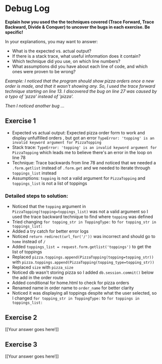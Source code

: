 # Debug Log

**Explain how you used the the techniques covered (Trace Forward, Trace Backward, Divide & Conquer) to uncover the bugs in each exercise. Be specific!**

In your explanations, you may want to answer:

- What is the expected vs. actual output?
- If there is a stack trace, what useful information does it contain?
- Which technique did you use, on which line numbers?
- What assumptions did you have about each line of code, and which ones were proven to be wrong?

_Example: I noticed that the program should show pizza orders once a new order is made, and that it wasn't showing any. So, I used the trace forward technique starting on line 13. I discovered the bug on line 27 was caused by a typo of 'pzza' instead of 'pizza'._

_Then I noticed another bug ..._

## Exercise 1

- Expected vs actual output: Expected pizza order form to work and display unfulfilled orders , but got an error `TypeError: 'topping' is an invalid keyword argument for PizzaTopping`
- Stack trace: `TypeError: 'topping' is an invalid keyword argument for PizzaTopping` which leads me to believe there's an error in the loop on line 78
- Technique: Trace backwards from line 78 and noticed that we needed a `.form.getlist` instead of `.form.get` and we needed to iterate through `toppings_list` instead
- Assumptions: `topping` is not a valid argument for `PizzaTopping` and `toppings_list` is not a list of toppings

### Detailed steps to solution:

- Noticed that the `topping` argument in `PizzaTopping(topping=toppings_list)` was not a valid argument so I used the trace backward technique to find where `topping` was defined
- Tried changing `for topping_str in ToppingType:` to `for topping_str in toppings_list:`
- Added a try catch for better error logs
- Noticed `return redirect(url_for('/'))` was incorrect and should go to `home` instead of `/`
- Added `toppings_list = request.form.getlist('toppings')` to get the list of toppings
- Replaced `pizza.toppings.append(PizzaTopping(topping=topping_str))` with `pizza.toppings.append(PizzaTopping(topping_type=topping_str))`
- Replaced `size` with `pizza_size`
- Noticed db wasn't storing pizza so I added `db.session.commit()` below the add in the order route
- Added conditional for home.html to check for pizza orders
- Renamed name in order name to `order_name` for better clarity
- Noticed it was displaying all toppings despite what the user selected, so I changed `for topping_str in ToppingType:` to `for toppings in toppings_list:`

## Exercise 2

[[Your answer goes here!]]

## Exercise 3

[[Your answer goes here!]]
